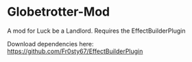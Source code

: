 # Globetrotter-Mod
A mod for Luck be a Landlord. Requires the EffectBuilderPlugin

Download dependencies here: https://github.com/Fr0sty67/EffectBuilderPlugin
